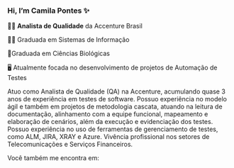 ### Hi, I’m Camila Pontes ✨


👩‍💻 **Analista de Qualidade** da Accenture Brasil

👩‍🎓 Graduada em Sistemas de Informação

🌱Graduada em Ciências Biológicas

🖥️ Atualmente focada no desenvolvimento de projetos de Automação de Testes

Atuo como Analista de Qualidade (QA) na Accenture, acumulando quase 3 anos de experiência em testes de software. Possuo experiência no modelo ágil e também em projetos de metodologia cascata, atuando na leitura de documentação, alinhamento com a equipe funcional, mapeamento e elaboração de cenários, além da execução e evidenciação dos testes. Possuo experiência no uso de ferramentas de gerenciamento de testes, como ALM, JIRA, XRAY e Azure. Vivência profissional nos setores de Telecomunicações e Serviços Financeiros.


Você também me encontra em:
                   
 

<!--
**milapontes/milapontes** is a ✨ _special_ ✨ repository because its `README.md` (this file) appears on your GitHub profile.

Here are some ideas to get you started:

- 🔭 I’m currently working on ...
- 🌱 I’m currently learning ...
- 👯 I’m looking to collaborate on ...
- 🤔 I’m looking for help with ...
- 💬 Ask me about ...
- 📫 How to reach me: ...
- 😄 Pronouns: ...
- ⚡ Fun fact: ...
-->
